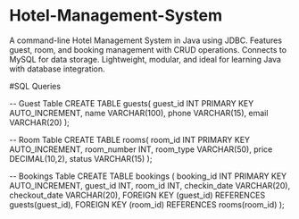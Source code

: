# Hotel-Management-System
A command-line Hotel Management System in Java using JDBC. Features guest, room, and booking management with CRUD operations. Connects to MySQL for data storage. Lightweight, modular, and ideal for learning Java with database integration.

#SQL Queries

-- Guest Table
CREATE TABLE guests(
guest_id INT PRIMARY KEY AUTO_INCREMENT,
name VARCHAR(100),
phone VARCHAR(15),
email VARCHAR(20)
);

-- Room Table
CREATE TABLE rooms(
room_id INT PRIMARY KEY AUTO_INCREMENT,
room_number INT,
room_type VARCHAR(50),
price DECIMAL(10,2),
status VARCHAR(15)
);

-- Bookings Table
CREATE TABLE bookings (
    booking_id INT PRIMARY KEY AUTO_INCREMENT,
    guest_id INT,
    room_id INT,
    checkin_date VARCHAR(20),
    checkout_date VARCHAR(20),
    FOREIGN KEY (guest_id) REFERENCES guests(guest_id),
    FOREIGN KEY (room_id) REFERENCES rooms(room_id)
);

